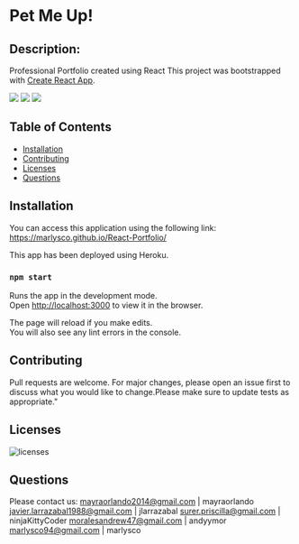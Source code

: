 # Pet Me Up!

 ## Description:
 Professional Portfolio created using React
 This project was bootstrapped with [Create React App](https://github.com/facebook/create-react-app).
 
 <img src="./src/assets/"></img>
 <img src="./src/assets/"></img>
 <img src="./src/assets/"></img>
 

 ## Table of Contents
- [Installation](#Installation)
- [Contributing](#Contributing)
- [Licenses](#Licenses)
- [Questions](#Questions)

 ## Installation
You can access this application using the following link: https://marlysco.github.io/React-Portfolio/

This app has been deployed using Heroku.

### `npm start`

Runs the app in the development mode.\
Open [http://localhost:3000](http://localhost:3000) to view it in the browser.

The page will reload if you make edits.\
You will also see any lint errors in the console.

 ## Contributing
 Pull requests are welcome. For major changes, please open an issue first to discuss what you would like to change.Please make sure to update tests as appropriate."

 ## Licenses
 ![licenses](https://img.shields.io/badge/License-MIT-green.svg "License Badge")

 ## Questions
 Please contact us:
 mayraorlando2014@gmail.com | mayraorlando
 javier.larrazabal1988@gmail.com | 	jlarrazabal
 surer.priscilla@gmail.com | ninjaKittyCoder
 moralesandrew47@gmail.com | andyymor
 marlysco94@gmail.com | marlysco

